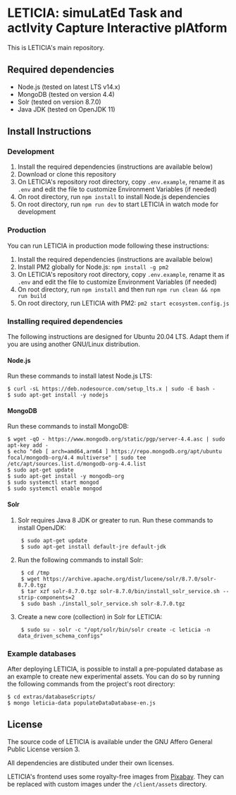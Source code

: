 # LETICIA: simuLatEd Task and actIvity Capture Interactive plAtform

This is LETICIA's main repository.

## Required dependencies

- Node.js (tested on latest LTS v14.x)
- MongoDB (tested on version 4.4)
- Solr (tested on version 8.7.0)
- Java JDK (tested on OpenJDK 11)

## Install Instructions

### Development

1. Install the required dependencies (instructions are available below)
2. Download or clone this repository
3. On LETICIA's repository root directory, copy `.env.example`, rename it as `.env` and edit the file to customize Environment Variables (if needed)
4. On root directory, run `npm install` to install Node.js dependencies
5. On root directory, run `npm run dev` to start LETICIA in watch mode for development

### Production

You can run LETICIA in production mode following these instructions:

1. Install the required dependencies (instructions are available below)
2. Install PM2 globally for Node.js: `npm install -g pm2`
3. On LETICIA's repository root directory, copy `.env.example`, rename it as `.env` and edit the file to customize Environment Variables (if needed)
4. On root directory, run `npm install` and then run `npm run clean && npm run build`
5. On root directory, run LETICIA with PM2: `pm2 start ecosystem.config.js`

### Installing required dependencies

The following instructions are designed for Ubuntu 20.04 LTS. Adapt them if you are using another GNU/Linux distribution.

#### Node.js

Run these commands to install latest Node.js LTS:

```
$ curl -sL https://deb.nodesource.com/setup_lts.x | sudo -E bash -
$ sudo apt-get install -y nodejs
```

#### MongoDB

Run these commands to install MongoDB:

```
$ wget -qO - https://www.mongodb.org/static/pgp/server-4.4.asc | sudo apt-key add -
$ echo "deb [ arch=amd64,arm64 ] https://repo.mongodb.org/apt/ubuntu focal/mongodb-org/4.4 multiverse" | sudo tee /etc/apt/sources.list.d/mongodb-org-4.4.list
$ sudo apt-get update
$ sudo apt-get install -y mongodb-org
$ sudo systemctl start mongod
$ sudo systemctl enable mongod
```

#### Solr

1. Solr requires Java 8 JDK or greater to run. Run these commands to install OpenJDK:

        $ sudo apt-get update
        $ sudo apt-get install default-jre default-jdk

2. Run the following commands to install Solr:

        $ cd /tmp
        $ wget https://archive.apache.org/dist/lucene/solr/8.7.0/solr-8.7.0.tgz
        $ tar xzf solr-8.7.0.tgz solr-8.7.0/bin/install_solr_service.sh --strip-components=2
        $ sudo bash ./install_solr_service.sh solr-8.7.0.tgz

3. Create a new core (collection) in Solr for LETICIA:

        $ sudo su - solr -c "/opt/solr/bin/solr create -c leticia -n data_driven_schema_configs"

### Example databases

After deploying LETICIA, is possible to install a pre-populated database as an example to create new experimental assets. You can do so by running the following commands from the project's root directory:

```
$ cd extras/databaseScripts/
$ mongo leticia-data populateDataDatabase-en.js
```

## License

The source code of LETICIA is available under the GNU Affero General Public License version 3.

All dependencies are distibuted under their own licenses.

LETICIA's frontend uses some royalty-free images from [Pixabay](https://pixabay.com). They can be replaced with custom images under the `/client/assets` directory.